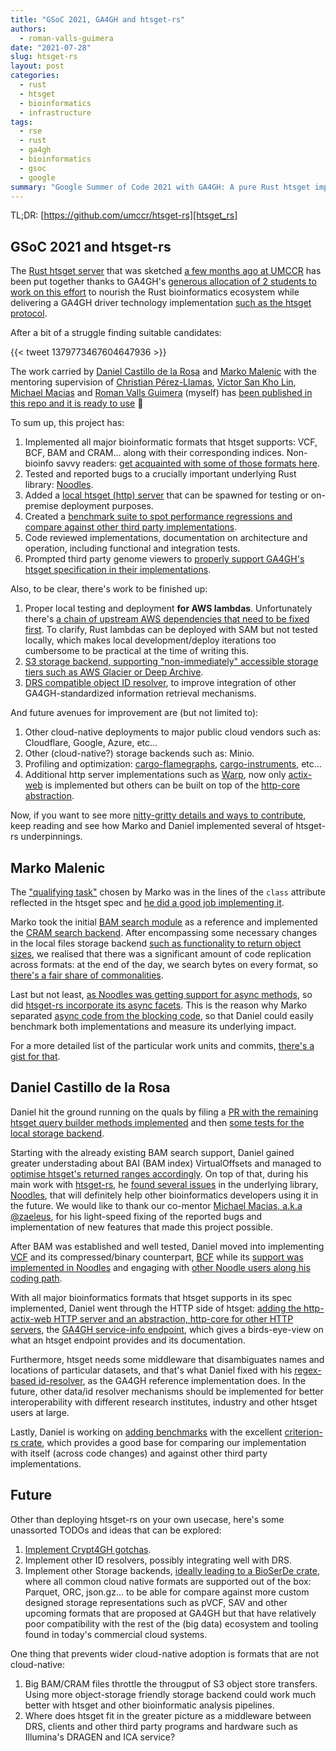 ```yaml
---
title: "GSoC 2021, GA4GH and htsget-rs"
authors: 
  - roman-valls-guimera
date: "2021-07-28"
slug: htsget-rs
layout: post
categories:
  - rust
  - htsget
  - bioinformatics
  - infrastructure
tags:
  - rse
  - rust
  - ga4gh
  - bioinformatics
  - gsoc
  - google
summary: "Google Summer of Code 2021 with GA4GH: A pure Rust htsget implementation is born"
---
```


TL;DR: [https://github.com/umccr/htsget-rs][htsget_rs]

## GSoC 2021 and htsget-rs

The [Rust htsget server][htsget_rs] that was sketched [a few months ago at UMCCR][aws_rust_lambdas_bioinfo] has been put together thanks to GA4GH's [generous allocation of 2 students to work on this effort][GSoC2021] to nourish the Rust bioinformatics ecosystem while delivering a GA4GH driver technology implementation [such as the htsget protocol][htsget_protocol].

After a bit of a struggle finding suitable candidates:

<!-- https://twitter.com/braincode/status/1379773467604647936?s=20 -->
{{< tweet 1379773467604647936 >}}

The work carried by [Daniel Castillo de la Rosa][castillodel] and [Marko Malenic][mmalenic1] with the mentoring supervision of [Christian Pérez-Llamas][chris-zen], [Victor San Kho Lin][victorskl], [Michael Macias][zaeleus] and [Roman Valls Guimera][brainstorm] (myself) has [been published in this repo and it is ready to use][htsget_rs] 🎉

To sum up, this project has:

1. Implemented all major bioinformatic formats that htsget supports: VCF, BCF, BAM and CRAM... along with their corresponding indices. Non-bioinfo savvy readers: [get acquainted with some of those formats here](https://www.youtube.com/watch?v=MrVpn0vpIYU).
1. Tested and reported bugs to a crucially important underlying Rust library: [Noodles][noodles].
1. Added a [local htsget (http) server](https://github.com/umccr/htsget-rs/blob/main/htsget-http-actix/README.md) that can be spawned for testing or on-premise deployment purposes.
1. Created a [benchmark suite to spot performance regressions and compare against other third party implementations][benchmarks_pr].
1. Code reviewed implementations, documentation on architecture and operation, including functional and integration tests.
1. Prompted third party genome viewers to [properly support GA4GH's htsget specification in their implementations](https://github.com/igvteam/igv/pull/850).

Also, to be clear, there's work to be finished up:

1. Proper local testing and deployment **for AWS lambdas**. Unfortunately there's [a chain of upstream AWS dependencies that need to be fixed first][aws-sam-cli-local-lambda]. To clarify, Rust lambdas can be deployed with SAM but not tested locally, which makes local development/deploy iterations too cumbersome to be practical at the time of writing this.
1. [S3 storage backend, supporting "non-immediately" accessible storage tiers such as AWS Glacier or Deep Archive](https://github.com/umccr/htsget-rs/issues/9).
1. [DRS compatible object ID resolver](https://www.ga4gh.org/news/drs-api-enabling-cloud-based-data-access-and-retrieval/), to improve integration of other GA4GH-standardized information retrieval mechanisms.

And future avenues for improvement are (but not limited to):

1. Other cloud-native deployments to major public cloud vendors such as: Cloudflare, Google, Azure, etc...
1. Other (cloud-native?) storage backends such as: Minio.
1. Profiling and optimization: [cargo-flamegraphs](https://github.com/flamegraph-rs/flamegraph), [cargo-instruments](https://github.com/cmyr/cargo-instruments), etc...
1. Additional http server implementations such as [Warp](https://docs.rs/warp/0.3.1/warp/), now only [actix-web](https://actix.rs/) is implemented but others can be built on top of the [http-core abstraction](https://github.com/umccr/htsget-rs/tree/main/htsget-http-core).

Now, if you want to see more [nitty-gritty details and ways to contribute][architecture_md], keep reading and see how Marko and Daniel implemented several of htsget-rs underpinnings.

## Marko Malenic

The ["qualifying task"][qual_tasks] chosen by Marko was in the lines of the `class` attribute reflected in the htsget spec and [he did a good job implementing it][class_attr_pr].

Marko took the initial [BAM search module][blocking_bam_search] as a reference and implemented the [CRAM search backend][blocking_cram_search]. After encompassing some necessary changes in the local files storage backend [such as functionality to return object sizes](https://github.com/umccr/htsget-rs/commit/dc1b2950ba17b8bf1a898f3a27f8160368d8d246), we realised that there was a significant amount of code replication across formats: at the end of the day, we search bytes on every format, so [there's a fair share of commonalities](https://github.com/umccr/htsget-rs/commit/f4a23435345dfe4e12cf13150ae8f1364aafbc0a).

Last but not least, [as Noodles was getting support for async methods](https://github.com/zaeleus/noodles/issues?q=is%3Aissue+is%3Aclosed+author%3Ammalenic), so did [htsget-rs incorporate its async facets](https://github.com/umccr/htsget-rs/pull/56). This is the reason why Marko separated [async code from the blocking code](https://github.com/umccr/htsget-rs/tree/main/htsget-search/src/storage), so that Daniel could easily benchmark both implementations and measure its underlying impact. 

For a more detailed list of the particular work units and commits, [there's a gist for that](https://gist.github.com/mmalenic/b30550b216d6461ca24001d8cba9893b).

## Daniel Castillo de la Rosa

Daniel hit the ground running on the quals by filing a [PR with the remaining htsget query builder methods implemented](https://github.com/umccr/htsget-rs/pull/21) and then [some tests for the local storage backend](https://github.com/umccr/htsget-rs/pull/22).

Starting with the already existing BAM search support, Daniel gained greater understading about BAI (BAM index) VirtualOffsets and managed to [optimise htsget's returned ranges accordingly](https://github.com/umccr/htsget-rs/pull/35). On top of that, during his main work with [htsget-rs][htsget_rs], he [found several issues](https://github.com/zaeleus/noodles/issues?q=is:issue+is:closed+author:CastilloDel) in the underlying library, [Noodles][noodles], that will definitely help other bioinformatics developers using it in the future. We would like to thank our co-mentor [Michael Macias, a.k.a @zaeleus][zaeleus], for his light-speed fixing of the reported bugs and implementation of new features that made this project possible.

After BAM was established and well tested, Daniel moved into implementing [VCF](https://github.com/umccr/htsget-rs/pull/37) and its compressed/binary counterpart, [BCF](https://github.com/umccr/htsget-rs/pull/43) while its [support was implemented in Noodles](https://github.com/zaeleus/noodles/issues/13) and engaging with [other Noodle users along his coding path](https://github.com/zaeleus/noodles/issues/26).

With all major bioinformatics formats that htsget supports in its spec implemented, Daniel went through the HTTP side of htsget: [adding the http-actix-web HTTP server and an abstraction, http-core for other HTTP servers](https://github.com/umccr/htsget-rs/pull/45), the [GA4GH service-info endpoint](https://github.com/umccr/htsget-rs/pull/54), which gives a birds-eye-view on what an htsget endpoint provides and its documentation.

Furthermore, htsget needs some middleware that disambiguates names and locations of particular datasets, and that's what Daniel fixed with his [regex-based id-resolver](https://github.com/umccr/htsget-rs/pull/60), as the GA4GH reference implementation does. In the future, other data/id resolver mechanisms should be implemented for better interoperability with different research institutes, industry and other htsget users at large.

Lastly, Daniel is working on [adding benchmarks](https://github.com/umccr/htsget-rs/pull/59) with the excellent [criterion-rs crate](https://bheisler.github.io/criterion.rs/book/index.html), which provides a good base for comparing our implementation with itself (across code changes) and against other third party implementations.

<!-- TBD: Also, there's a gist for all of that described above ;) -->

## Future

Other than deploying htsget-rs on your own usecase, here's some unassorted TODOs and ideas that can be explored:

1. [Implement Crypt4GH gotchas](https://github.com/umccr/htsget-rs/issues/34).
1. Implement other ID resolvers, possibly integrating well with DRS.
1. Implement other Storage backends, [ideally leading to a BioSerDe crate](https://github.com/zaeleus/noodles/issues/53#issuecomment-968506940), where all common cloud native formats are supported out of the box: Parquet, ORC, json.gz... to be able for compare against more custom designed storage representations such as pVCF, SAV and other upcoming formats that are proposed at GA4GH but that have relatively poor compatibility with the rest of the (big data) ecosystem and tooling found in today's commercial cloud systems.

One thing that prevents wider cloud-native adoption is formats that are not cloud-native:

1. Big BAM/CRAM files throttle the througput of S3 object store transfers. Using more object-storage friendly storage backend could work much better with htsget and other bioinformatic analysis pipelines. 
1. Where does htsget fit in the greater picture as a middleware between DRS, clients and other third party programs and hardware such as Illumina's DRAGEN and ICA service?

[htsget_protocol]: https://samtools.github.io/hts-specs/htsget.html
[aws_rust_lambdas_bioinfo]: https://umccr.org/blog/aws-bioinformatics-rust/
[GSoC2021]: https://github.com/umccr/htsget-rs/projects/1
[htsget_rs]: https://github.com/umccr/htsget-rs
[noodles]: https://github.com/zaeleus/noodles
[noodles_bugreports_daniel]: https://github.com/zaeleus/noodles/issues?q=is%3Aissue+is%3Aclosed+label%3Abug+author%3Acastillodel
[noodles_bugreports_marko]: https://github.com/zaeleus/noodles/issues?q=is%3Aissue+is%3Aclosed+label%3Abug+author%3Ammalenic+
[bcf_support]: https://github.com/zaeleus/noodles/issues/13
[async_pr]: https://github.com/umccr/htsget-rs/issues/16
[benchmarks_pr]: https://github.com/umccr/htsget-rs/pull/59
[igv_htsget_fixes]: https://github.com/igvteam/igv/issues/983
[rusty_aws_sam_cli]: https://github.com/aws/aws-sam-cli/issues/3132
[crypt4gh_htsget]: https://github.com/umccr/htsget-rs/issues/34
[castillodel]: https://github.com/CastilloDel
[mmalenic1]: https://github.com/mmalenic
[victorskl]: https://github.com/victorskl
[chris-zen]: https://github.com/chris-zen
[zaeleus]: https://github.com/zaeleus/
[brainstorm]: https://github.com/brainstorm
[aws-sam-cli-local-lambda]: https://github.com/aws/aws-sam-cli/issues/3132
[blocking_bam_search]: https://github.com/umccr/htsget-rs/blob/e83f599a9a36b1cf3b17ab971cb240149c4f31a5/htsget-search/src/htsget/bam_search.rs
[blocking_cram_search]: https://github.com/umccr/htsget-rs/commit/021346f43f527857e81299cd99324564ed8939d2#diff-37f6403ba06f890e39243bc46ffa8317f48a59a715e4a6eec608e85bd8c13a39
[class_attr_pr]: https://github.com/umccr/htsget-rs/pull/19
[gsoc_outreach]: https://twitter.com/braincode/status/1379773467604647936?s=20
[qual_tasks]: https://twitter.com/braincode/status/1380487973645414405?s=20
[architecture_md]: https://github.com/umccr/htsget-rs/blob/main/doc/ARCHITECTURE.md
